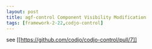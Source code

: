 ```yaml
---
layout: post
title: agf-control Component Visibility Modification
tags: [framework-2-22,codjo-control]
---
```

see [[https://github.com/codjo/codjo-control/pull/7]]